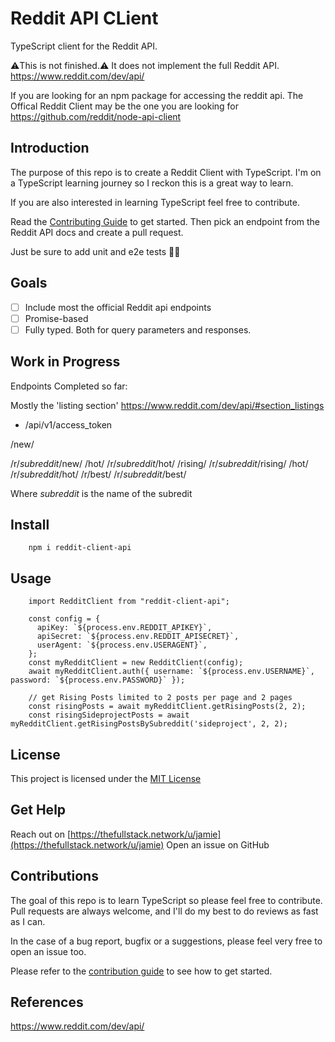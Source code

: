 # Reddit API CLient

TypeScript client for the Reddit API.

⚠️This is not finished.⚠️ It does not implement the full Reddit API.
https://www.reddit.com/dev/api/

If you are looking for an npm package for accessing the reddit api.
The Offical Reddit Client may be the one you are looking for
https://github.com/reddit/node-api-client

## Introduction

The purpose of this repo is to create a Reddit Client with TypeScript. I'm on a TypeScript learning journey so I reckon this is a great way to learn.

If you are also interested in learning TypeScript feel free to contribute.

Read the [Contributing Guide](https://github.com/jamiegood/reddit-client-api/blob/main/CONTRIBUTING.md) to get started. Then pick an endpoint from the Reddit API docs and create a pull request.

Just be sure to add unit and e2e tests 🙏🏼

## Goals

- [ ] Include most the official Reddit api endpoints
- [ ] Promise-based
- [ ] Fully typed. Both for query parameters and responses.

## Work in Progress

Endpoints Completed so far:

Mostly the 'listing section' https://www.reddit.com/dev/api/#section_listings

- /api/v1/access_token

/new/

/r/_subreddit_/new/
/hot/
/r/_subreddit_/hot/
/rising/
/r/_subreddit_/rising/
/hot/
/r/_subreddit_/hot/
/r/best/
/r/_subreddit_/best/

Where _subreddit_ is the name of the subredit

## Install

        npm i reddit-client-api

## Usage

```
    import RedditClient from "reddit-client-api";

    const config = {
      apiKey: `${process.env.REDDIT_APIKEY}`,
      apiSecret: `${process.env.REDDIT_APISECRET}`,
      userAgent: `${process.env.USERAGENT}`,
    };
    const myRedditClient = new RedditClient(config);
    await myRedditClient.auth({ username: `${process.env.USERNAME}`, password: `${process.env.PASSWORD}` });

    // get Rising Posts limited to 2 posts per page and 2 pages
    const risingPosts = await myRedditClient.getRisingPosts(2, 2);
    const risingSideprojectPosts = await myRedditClient.getRisingPostsBySubreddit('sideproject', 2, 2);

```

## License

This project is licensed under the [MIT License](https://github.com/jamiegood/reddit-client-api/blob/main/LICENSE)

## Get Help

Reach out on [https://thefullstack.network/u/jamie](https://thefullstack.network/u/jamie)
Open an issue on GitHub

## Contributions

The goal of this repo is to learn TypeScript so please feel free to contribute.
Pull requests are always welcome, and I'll do my best to do reviews as fast as I can.

In the case of a bug report, bugfix or a suggestions, please feel very free to open an issue too.

Please refer to the [contribution guide](https://github.com/jamiegood/reddit-client-api/blob/main/CONTRIBUTING.md) to see how to get started.

## References

https://www.reddit.com/dev/api/
